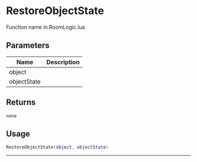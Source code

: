 # RestoreObjectState

Function name in RoomLogic.lua

## Parameters

| Name        | Description |
| ----------- | ----------- |
| object      |             |
| objectState |             |

## Returns

`none`

## Usage

```lua
RestoreObjectState(object, objectState)
```

---

